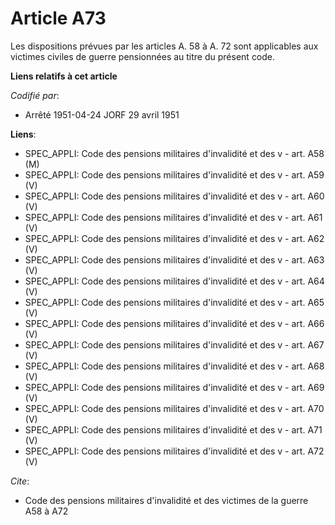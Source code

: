 # Article A73

Les dispositions prévues par les articles A. 58 à A. 72 sont applicables aux victimes civiles de guerre pensionnées au titre
du présent code.

**Liens relatifs à cet article**

_Codifié par_:

  - Arrêté 1951-04-24 JORF 29 avril 1951

**Liens**:

  - SPEC_APPLI: Code des pensions militaires d'invalidité et des v - art. A58 (M)
  - SPEC_APPLI: Code des pensions militaires d'invalidité et des v - art. A59 (V)
  - SPEC_APPLI: Code des pensions militaires d'invalidité et des v - art. A60 (V)
  - SPEC_APPLI: Code des pensions militaires d'invalidité et des v - art. A61 (V)
  - SPEC_APPLI: Code des pensions militaires d'invalidité et des v - art. A62 (V)
  - SPEC_APPLI: Code des pensions militaires d'invalidité et des v - art. A63 (V)
  - SPEC_APPLI: Code des pensions militaires d'invalidité et des v - art. A64 (V)
  - SPEC_APPLI: Code des pensions militaires d'invalidité et des v - art. A65 (V)
  - SPEC_APPLI: Code des pensions militaires d'invalidité et des v - art. A66 (V)
  - SPEC_APPLI: Code des pensions militaires d'invalidité et des v - art. A67 (V)
  - SPEC_APPLI: Code des pensions militaires d'invalidité et des v - art. A68 (V)
  - SPEC_APPLI: Code des pensions militaires d'invalidité et des v - art. A69 (V)
  - SPEC_APPLI: Code des pensions militaires d'invalidité et des v - art. A70 (V)
  - SPEC_APPLI: Code des pensions militaires d'invalidité et des v - art. A71 (V)
  - SPEC_APPLI: Code des pensions militaires d'invalidité et des v - art. A72 (V)

_Cite_:

  - Code des pensions militaires d'invalidité et des victimes de la guerre A58 à A72
